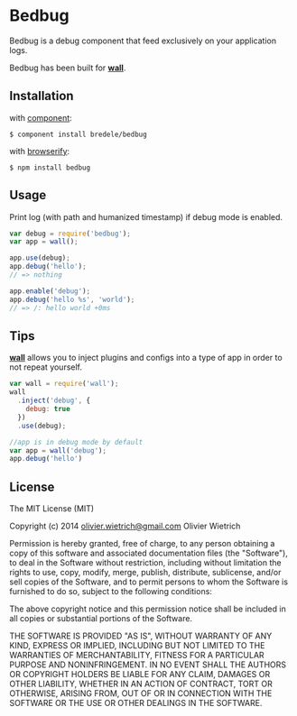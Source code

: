 
# Bedbug

  Bedbug is a debug component that feed exclusively on your application logs.

  Bedbug has been built for **[wall](http://github.com/bredele/wall)**.

## Installation

  with [component](http://github.com/component/component):

    $ component install bredele/bedbug

  with [browserify](http://browserify.org/):

    $ npm install bedbug
## Usage

 Print log (with path and humanized timestamp) if debug mode is enabled.

```js
var debug = require('bedbug');
var app = wall();

app.use(debug);
app.debug('hello');
// => nothing

app.enable('debug');
app.debug('hello %s', 'world');
// => /: hello world +0ms
```

## Tips

 **[wall](http://github.com/bredele/wall)** allows you to inject plugins and configs into a type of app in order to not repeat yourself.

```js
var wall = require('wall');
wall
  .inject('debug', {
    debug: true
  })
  .use(debug);

//app is in debug mode by default
var app = wall('debug');
app.debug('hello')
```

## License

  The MIT License (MIT)

  Copyright (c) 2014 <olivier.wietrich@gmail.com> Olivier Wietrich

  Permission is hereby granted, free of charge, to any person obtaining a copy
  of this software and associated documentation files (the "Software"), to deal
  in the Software without restriction, including without limitation the rights
  to use, copy, modify, merge, publish, distribute, sublicense, and/or sell
  copies of the Software, and to permit persons to whom the Software is
  furnished to do so, subject to the following conditions:

  The above copyright notice and this permission notice shall be included in
  all copies or substantial portions of the Software.

  THE SOFTWARE IS PROVIDED "AS IS", WITHOUT WARRANTY OF ANY KIND, EXPRESS OR
  IMPLIED, INCLUDING BUT NOT LIMITED TO THE WARRANTIES OF MERCHANTABILITY,
  FITNESS FOR A PARTICULAR PURPOSE AND NONINFRINGEMENT. IN NO EVENT SHALL THE
  AUTHORS OR COPYRIGHT HOLDERS BE LIABLE FOR ANY CLAIM, DAMAGES OR OTHER
  LIABILITY, WHETHER IN AN ACTION OF CONTRACT, TORT OR OTHERWISE, ARISING FROM,
  OUT OF OR IN CONNECTION WITH THE SOFTWARE OR THE USE OR OTHER DEALINGS IN
  THE SOFTWARE.